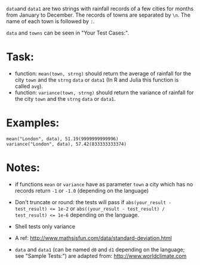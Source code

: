 `data`and `data1` are two strings with rainfall records of a few cities for months from January to December.
The records of towns are separated by `\n`. The name of each town is followed by `:`. 

`data` and `towns` can be seen in "Your Test Cases:".

# Task:
- function: `mean(town, strng)` should return the average of rainfall for the city `town` and the `strng` `data` or `data1` (In R and Julia this function is called `avg`).
- function: `variance(town, strng)` should return the variance of rainfall for the city `town` and the `strng` `data` or `data1`.

# Examples:

```
mean("London", data), 51.19(9999999999996) 
variance("London", data), 57.42(833333333374)
```

# Notes:
- if functions `mean` or `variance` have as parameter `town` a city which has no records return `-1` or `-1.0` (depending on the language)

    
- Don't truncate or round: the tests will pass if `abs(your_result - test_result) <= 1e-2`
or `abs((your_result - test_result) / test_result) <= 1e-6` depending on the language.


- Shell tests only variance

    
- A ref: <http://www.mathsisfun.com/data/standard-deviation.html>


- `data` and `data1` (can be named `d0` and `d1` depending on the language; see "Sample Tests:") are adapted from:  <http://www.worldclimate.com>
